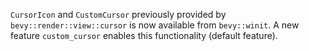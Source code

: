 `CursorIcon` and `CustomCursor`  previously provided by `bevy::render::view::cursor` is now available from `bevy::winit`.
A new feature `custom_cursor` enables this functionality (default feature).
